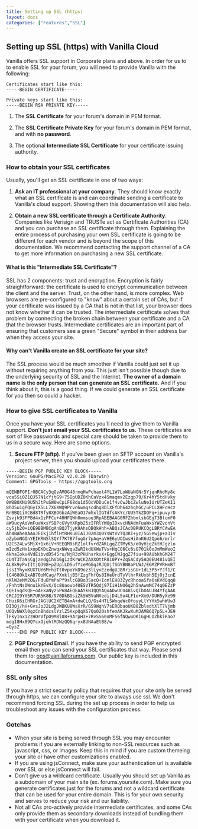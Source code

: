 ```yaml
---
title: Setting up SSL (https)
layout: docs
categories: ["Features","SSL"]
---
```


## Setting up SSL (https) with Vanilla Cloud

Vanilla offers SSL support in Corporate plans and above. In order for us to to enable SSL for your forum, you will need to provide Vanilla with the following:

```
Certificates start like this:
-----BEGIN CERTIFICATE-----
```

```
Private keys start like this:
-----BEGIN RSA PRIVATE KEY-----
```

1. The **SSL Certificate** for your forum's domain in PEM format.

2. The **SSL Certificate Private Key** for your forum's domain in PEM format, and with **no password**.

3. The optional **Intermediate SSL Certificate** for your certificate issuing authority.

### How to obtain your SSL certificates

Usually, you'll get an SSL certificate in one of two ways:

1. **Ask an IT professional at your company**. They should know exactly what an SSL certificate is and can coordinate sending a certificate to Vanilla's cloud support. Showing them this documentation will also help.

2. **Obtain a new SSL certificate through a Certificate Authority**. Companies like Verisign and TRUSTe act as Certificate Authorities (CA) and you can purchase an SSL certificate through them. Explaining the entire process of purchasing your own SSL certificate is going to be different for each vendor and is beyond the scope of this documentation. We recommend contacting the support channel of a CA to get more information on purchasing a new SSL certificate.

#### What is this "Intermediate SSL Certificate"?

SSL has 2 components: trust and encryption. Encryption is fairly straightforward: the certificate is used to encrypt communication between the client and the server. Trust, on the other hand, is more complex. Web browsers are pre-configured to "know" about a certain set of CAs, but if your certificate was issued by a CA that is not in that list, your browser does not know whether it can be trusted. The intermediate certificate solves that problem by connecting the broken chain between your certificate and a CA that the browser trusts. Intermediate certificates are an important part of ensuring that customers see a green "Secure" symbol in their address bar when they access your site.

#### Why can't Vanilla create an SSL certificate for your site?

The SSL process would be much smoother if Vanilla could just set it up without requiring anything from you. This just isn't possible though due to the underlying security of SSL and the Internet. **The owner of a domain name is the only person that can generate an SSL certificate.** And if you think about it, this is a good thing. If we could generate an SSL certificate for you then so could a hacker.

### How to give SSL certificates to Vanilla

Once you have your SSL certificates you'll need to give them to Vanilla support. **Don't just email your SSL certificates to us.** These certificates are sort of like passwords and special care should be taken to provide them to us in a secure way. Here are some options.

1. **Secure FTP (sftp)**. If you've been given an SFTP account on Vanilla's project server, then you should upload your certificates there.

```
-----BEGIN PGP PUBLIC KEY BLOCK-----
Version: GnuPG/MacGPG2 v2.0.20 (Darwin)
Comment: GPGTools - https://gpgtools.org

mQENBFOPIr0BCACy3qGvAMOG48rmqHwPchaot4YL1W7LoWUaNGNr5YjqnRhdMy8c
vca5Si0Z1QJ57N1cYjtG9+75IpUDZ0KhCaVzx4Smaqmx2Ezgp79/Kr4hY5tdHvky
0W8B0XNU9U5hJtPuSW0wCpiF68du1d5OcVDDuCe1f4vCwJbiZwluNeIUrUTZeKI1
8hO5u1gPQGyIX5LL7X6XWQ9Prvn6wmqscdhg8DlXFfDh64zhqhGC/uPCLXHFcHcz
RrBBQ1iXCBd8TRfy8XBOGbzAiWEaO17mhxlIGTdfsAKYc/UU5TkZDQFq+ipuvyrD
Zsvjk93FPBd4x1zPFCu+40HFQWh0mmsoe3RpABEBAAG0RFZhbmlsbGEgT3BlcmF0
aW9ucyAoVmFuaWxsYSBPcGVyYXRpb25zIFRlYW0pIDxvcHNAdmFuaWxsYWZvcnVt
cy5jb20+iQE9BBMBCgAnBQJTjyK9AhsDBQkHhh+ABQsJCAcDBRUKCQgLBRYCAwEA
Ah4BAheAAAoJEIkj1hflHtRHKu0IAIJ02m3Q0YsWtVVTQ3RI+yz/5G5ewjp+a3iv
oZybmNGInYEIKRNSlSQYf7K7B7fogGr7pAq+aVHE6yUOIwsHiAnK6U2Qpo6/mrlr
U2CS24LwSMjX+1x6iV+REEQM9sRZ1olfvrdZAKLgqZZTMyK5/eOyHjgZktHJgzlo
mIzd5zHx1xopEKDcZnwqxNWvqaZwRIkdUXWuTVs+HqCG6Cc6sO701k0oJmMmWeoI
4khaIokv4VdEibvdD545ru/NjR3zPHUhsrkxX+EggCWJggZ7fiu+98AUbkhGM24T
cU4T3TaNsCgjaedgihVb6g1zdKrWCK2AXXOttR8i0PY+ZqSACdy5AQ0EU48ivQEI
AL8k9yPxIItjQ398+pZUplLDSufYzeMGGgJRJQUjfSGYBN8aPLWJ/E6MZPVRHmBT
jssIYhyxKUXTUY6M+hiTt0vpoYkD9oz3lLyvEzedgUJ8RrisGU+1dL3P5+YJf1/C
tC468OkQxAB70oMCag/PXnkljB5fZzgFhfQs8IHeUrdTyVlhrRkUxbh5EjOj3cnE
nKlW2eNM2QG/FduBYmPaPf9slcGDBo3SacQ+IcmlEH83ZycRhcoaSfa6sKVdQqq8
/FnhtNsOWnu1kYEvX/Qc8Uaoub40ESVTR5Qdj97IiH1NO6q2h5nAwmMC74q0EZzP
sQE1vqdsQE+oAEkaNyz5P68AEQEAAYkBJQQYAQoADwUCU48ivQIbDAUJB4YfgAAK
CRCJI9YX5R7UR5K8B/970DkBOsiZkSWBVuNVedijD4LSo4LF1o+Xm9/DUH5yXe99
CHuiK6iCHRGrJAGlUC2XETB4mA+dwCLQ/Gs4HTLSWoqeWcOfoyyLlYYHk5whWUw3
DI3Qj/hH+GvsJoJ2LdgJWBKU8WsXrR/GS9WqhV7sERQbaoUKB8ZbledtXlT7Vjmb
U6QvNWXl0gzCnBhdcslYzlZ5KxpQqX67Qo020shfemAKJkwXuMJAMB6Q7p5L+JE9
lFkyInx1ZzHOrVfpO9M8l08+9ArpH3+7RvSS60oMF56fNQwuOKiGgHLOZhkiRao7
mdgI8Hx09QYcxGjehtMJNzQQ6qryx8UNAaEtB8/w
=QysZ
-----END PGP PUBLIC KEY BLOCK-----
```

2. **PGP Encrypted Email**. If you have the ability to send PGP encrypted email then you can send your SSL certificates that way. Please send them to: ops@vanillaforums.com. Our public key is included in this documentation.

### SSL only sites

If you have a strict security policy that requires that your site only be served through https, we can configure your site to always use ssl. We don't recommend forcing SSL during the set up process in order to help us troubleshoot any issues with the configuration process.

### Gotchas

* When your site is being served through SSL you may encounter problems if you are externally linking to non-SSL resources such as javascript, css, or images. Keep this in mind if you are custom themeing your site or have other customizations enabled.
* If you are using jsConnect, make sure your authentication url is available over SSL or else jsConnect will fail.
* Don't give us a wildcard certificate. Usually you should set up Vanilla as a subdomain of your main site (ex. forums.yoursite.com). Make sure you generate certificates just for the forums and not a wildcard certificate that can be used for your entire domain. This is for your own security and serves to reduce your risk and our liability.
* Not all CAs pro-actively provide intermediate certificates, and some CAs only provide them as secondary downloads instead of bundling them with your certificate when you download it.
